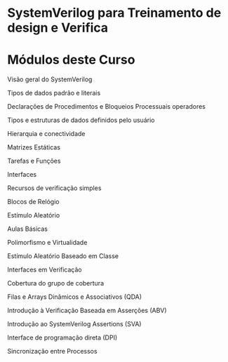 # SystemVerilog para Treinamento de design e Verifica

# Módulos deste Curso

Visão geral do SystemVerilog

Tipos de dados padrão e literais

Declarações de Procedimentos e Bloqueios Processuais operadores

Tipos e estruturas de dados definidos pelo usuário

Hierarquia e conectividade

Matrizes Estáticas

Tarefas e Funções

Interfaces

Recursos de verificação simples

Blocos de Relógio

Estímulo Aleatório

Aulas Básicas

Polimorfismo e Virtualidade

Estímulo Aleatório Baseado em Classe

Interfaces em Verificação

Cobertura do grupo de cobertura

Filas e Arrays Dinâmicos e Associativos (QDA)

Introdução à Verificação Baseada em Asserções (ABV)

Introdução ao SystemVerilog Assertions (SVA)

Interface de programação direta (DPI)

Sincronização entre Processos
